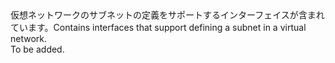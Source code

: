 <Namespace Name="Microsoft.Azure.Management.Network.Fluent.Subnet.Definition">
  <Docs>
    <summary><span data-ttu-id="0da8e-101">仮想ネットワークのサブネットの定義をサポートするインターフェイスが含まれています。</span><span class="sxs-lookup"><span data-stu-id="0da8e-101">Contains interfaces that support defining a subnet in a virtual network.</span></span></summary> 
    <remarks>To be added.</remarks>
  </Docs>
</Namespace>
